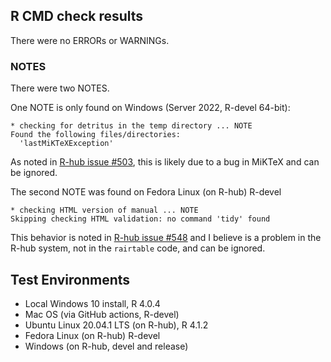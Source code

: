 ## R CMD check results
There were no ERRORs or WARNINGs. 


### NOTES

There were two NOTES.

One NOTE is only found on Windows (Server 2022, R-devel 64-bit):

```
* checking for detritus in the temp directory ... NOTE
Found the following files/directories:
  'lastMiKTeXException'
```
As noted in [R-hub issue #503](https://github.com/r-hub/rhub/issues/503), this is likely due to a bug in MiKTeX and can be ignored.


The second NOTE was found on Fedora Linux (on R-hub) R-devel

```
* checking HTML version of manual ... NOTE
Skipping checking HTML validation: no command 'tidy' found
```

This behavior is noted in [R-hub issue #548](https://github.com/r-hub/rhub/issues/548) and I believe is a problem in the R-hub system, not in the `rairtable` code, and can be ignored.

## Test Environments

- Local Windows 10 install, R 4.0.4
- Mac OS (via GitHub actions, R-devel)
- Ubuntu Linux 20.04.1 LTS (on R-hub), R 4.1.2
- Fedora Linux (on R-hub) R-devel
- Windows (on R-hub, devel and release)